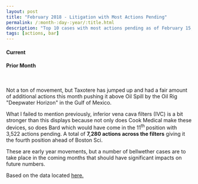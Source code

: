 ```yaml
---
layout: post
title: "February 2018 - Litigation with Most Actions Pending"
permalink: /:month-:day-:year/:title.html
description: "Top 10 cases with most actions pending as of February 15, 2018."
tags: [actions, bar]
---
```


<h4>Current</h4>
<canvas id="bar" width="400" height="200"></canvas>

<h4>Prior Month</h4>
<canvas id="bar-2" width="400" height="200"></canvas>

<script>
var ctx = document.querySelector("#bar");
var myChart = new Chart(ctx, {
  type: 'bar',
  data: {
    labels: ["Xarelto", "Ethicon", "DePuy", "Boston Scientific", "Testosterone", "Talcum Powder", "Taxotere", "Oil Spill", "Bair Hugger", "Cook IVC"],
    datasets: [{
      label: 'Actions Now Pending',
      data: [20379, 13673, 9414, 6444, 6194, 5679, 4361, 4272, 3758, 3522],
      backgroundColor: 'rgba(255, 99, 132, 1)',
      borderColor: 'rgba(255, 99, 132, 1)'
    }, {
      label: 'Total Actions Historical',
      data: [21469, 39730, 9565, 25432, 7643, 5986, 6049, 4510, 3834, 3621],
      backgroundColor: 'rgba(54, 162, 235, .2)',
      borderColor: 'rgba(54, 162, 235, 1)'
    }]
  },
  options: {
    scaleShowValues: true,

    ticks: {
      autoSkip: false
    },
    scales: {
      xAxes: [{
        stacked: true,
        ticks: {
          autoSkip: false
        }
      }],
      yAxes: [{
        stacked: false
      }]
    }
  }
});
</script>


<script>
var ctx = document.querySelector("#bar-2");
var myChart = new Chart(ctx, {
  type: 'bar',
  data: {
    labels: ["Xarelto", "Ethicon", "DePuy", "Boston Scientific", "Testosterone", "Talcum Powder", "Oil Spill", "Bair Hugger ", "Taxotere", "Cook IVC"],
    datasets: [{
      label: 'Actions Now Pending',
      data: [19779, 13825, 9313, 6450, 6152, 5117, 4360, 4215, 4132, 3636],
      backgroundColor: 'rgba(255, 99, 132, 1)',
      borderColor: 'rgba(255, 99, 132, 1)'
    }, {
      label: 'Total Actions Historical',
      data: [20801, 39638, 9461, 25393, 7583, 5132, 6048, 4414, 4239, 3698],
      backgroundColor: 'rgba(54, 162, 235, .2)',
      borderColor: 'rgba(54, 162, 235, 1)'
    }]
  },
  options: {
    scaleShowValues: true,

    ticks: {
      autoSkip: false
    },
    scales: {
      xAxes: [{
        stacked: true,
        ticks: {
          autoSkip: false
        }
      }],
      yAxes: [{
        stacked: false
      }]
    }
  }
});
</script>

<br>
<p>Not a ton of movement, but Taxotere has jumped up and had a fair amount of additional actions this month pushing it above Oil Spill by the Oil Rig "Deepwater Horizon" in the Gulf of Mexico.</p>

<p>What I failed to mention previously, inferior vena cava filters (IVC) is a bit stronger than this displays because not only does Cook Medical make these devices, so does Bard which would have come in the 11<sup>th </sup> position with 3,522 actions pending. A total of <Strong>7,280 actions across the filters</strong> giving it the fourth position ahead of Boston Sci.</p>

<p>These are early year movements, but a number of bellwether cases are to take place in the coming months that should have significant impacts on future numbers.</p>

Based on the data located <a href="http://www.jpml.uscourts.gov/sites/jpml/files/Pending_MDL_Dockets_By_Actions_Pending-February-15-2018.pdf">here.</a>

